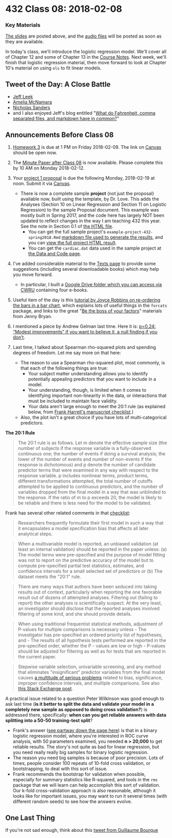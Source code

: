 # 432 Class 08: 2018-02-08

### Key Materials

[The slides](https://github.com/THOMASELOVE/432-2018/tree/master/slides/class08) are posted above, and the [audio files](https://github.com/THOMASELOVE/432-2018/tree/master/slides/class08) will be posted as soon as they are available.

In today's class, we'll introduce the logistic regression model. We'll cover all of Chapter 12 and some of Chapter 13 in the [Course Notes](https://thomaselove.github.io/432-notes/). Next week, we'll finish that logistic regression material, then move forward to look at Chapter 10's material on using `ols` to fit linear models.

## Tweet of the Day: A Close Battle

- [Jeff Leek](https://twitter.com/jtleek/status/961310256805576705)
- [Amelia McNamara](https://twitter.com/AmeliaMN/status/961552968611975169)
- [Nicholas Sanders](https://twitter.com/nj_sanders/status/960997956269826048)
- and I also enjoyed Jeff's blog entitled "[What do Fahrenheit, comma separated files, and markdown have in common?](https://simplystatistics.org/2018/02/08/what-do-fahrenheit-comma-separated-files-and-markdown-have-in-common/)"

## Announcements Before Class 08

1. [Homework 3](https://github.com/THOMASELOVE/432-2018/tree/master/assignments/hw3) is due at 1 PM on Friday 2018-02-09. The link on [Canvas](https://canvas.case.edu) should be open now.

2. The [Minute Paper after Class 08](https://goo.gl/forms/IRPizcTN8Y7k8Y2f1) is now available. Please complete this by 10 AM on Monday 2018-02-12.

3. Your [project 1 proposal](https://github.com/THOMASELOVE/432-2018/blob/master/projects/project1/README.md#the-proposal) is due the following Monday, 2018-02-19 at noon. Submit it via [Canvas](https://canvas.case.edu/).
    - There is now a complete sample **project** (not just the proposal) available now, built using the template, by Dr. Love. This adds the Analyses (Section 10 on Linear Regression and Section 11 on Logistic Regression) to the sample Proposal document. This example was mostly built in Spring 2017, and the code here has largely NOT been updated to reflect changes in the way I am teaching 432 this year. See the note in Section 0.1 of [the HTML file](http://htmlpreview.github.io/?https://github.com/THOMASELOVE/432-2018/blob/master/projects/project1/example-project-432-spring2018.html).
        - You can get the full sample project's `example-project-432-spring2018.Rmd` [markdown file used to generate the results](https://raw.githubusercontent.com/THOMASELOVE/432-2018/master/projects/project1/example-project-432-spring2018.Rmd), and you can [view the full project HTML result](http://htmlpreview.github.io/?https://github.com/THOMASELOVE/432-2018/blob/master/projects/project1/example-project-432-spring2018.html).
        - You can get the `cardiac.dat` data used in the sample project at [the Data and Code page](https://github.com/THOMASELOVE/432-2018/tree/master/data-and-code).

4. I've added considerable material to the [Texts page](https://github.com/THOMASELOVE/432-2018/tree/master/texts) to provide some suggestions (including several downloadable books) which may help you move forward.
    - In particular, I built a [Google Drive folder which you can access via CWRU](https://drive.google.com/drive/folders/1vN8dfqtz-hGyu7hrsPpBRnJptKI1B0BV?usp=sharing) containing four e-books.

5. Useful item of the day is this [tutorial by Joyce Robbins on re-ordering the bars in a bar chart](https://github.com/jtr13/codehelp/blob/master/R/reorder.md), which explains lots of useful things in the `forcats` package, and links to the great "[Be the boss of your factors](http://stat545.com/block029_factors.html)" materials from Jenny Bryan.

6. I mentioned a piece by Andrew Gelman last time. Here it is: [p=0.24: “Modest improvements” if you want to believe it, a null finding if you don’t](http://andrewgelman.com/2018/02/05/p0-24-modest-improvements-want-believe-null-finding-dont/).

7. Last time, I talked about Spearman rho-squared plots and spending degrees of freedom. Let me say more on that here:
    - The reason to use a Spearman rho-squared plot, most commonly, is that each of the following things are true:
        - Your subject matter understanding allows you to identify potentially appealing predictors that you want to include in a model.
        - Your understanding, though, is limited when it comes to identifying important non-linearity in the data, or interactions that must be included to maintain face validity.
        - Your data aren't large enough to meet the 20:1 rule (as explained below, from [Frank Harrell's manuscript checklist](http://biostat.mc.vanderbilt.edu/wiki/Main/ManuscriptChecklist).)
    - Also, the plot isn't a great choice if you have lots of multi-categorical predictors.

**The 20:1 Rule**

> The 20:1 rule is as follows. Let m denote the effective sample size (the number of subjects if the response variable is a fully-observed continuous one; the number of events if doing a survival analysis; the lower of the number of events and number of non-events if the response is dichotomous) and p denote the number of candidate predictor terms that were examined in any way with respect to the response variable. p includes nonlinear terms, product terms, different transformations attempted, the total number of cutoffs attempted to be applied to continuous predictors, and the number of variables dropped from the final model in a way that was unblinded to the response. If the ratio of m to p exceeds 20, the model is likely to be reliable and there is less need for the model to be validated.

Frank has several other related comments in that [checklist](http://biostat.mc.vanderbilt.edu/wiki/Main/ManuscriptChecklist):

> Researchers frequently formulate their first model in such a way that it encapsulates a model specification bias that affects all later analytical steps.  

> When a multivariable model is reported, an unbiased validation (at least an internal validation) should be reported in the paper unless: (a) The model terms were pre-specified and the purpose of model fitting was not to report on the predictive accuracy of the model but to compute pre-specified partial test statistics, estimates, and confidence intervals for a small selected set of predictors or (b) The dataset meets the "20:1" rule.
    
> There are many ways that authors have been seduced into taking results out of context, particularly when reporting the one favorable result out of dozens of attempted analyses. Filtering out (failing to report) the other analyses is scientifically suspect. At the very least, an investigator should disclose that the reported analyses involved filtering of some kind, and she should provide details. 

> When using traditional frequentist statistical methods, adjustment of P-values for multiple comparisons is necessary unless
    - The investigator has pre-specified an ordered priority list of hypotheses, and
    - The results of all hypothesis tests performed are reported in the pre-specified order, whether the P - values are low or high
    - P-values should be adjusted for filtering as well as for tests that are reported in the current paper. 

> Stepwise variable selection, univariable screening, and any method that eliminates "insignificant" predictor variables from the final model causes [a multitude of serious problems](http://www.stata.com/support/faqs/statistics/stepwise-regression-problems) related to bias, significance, improper confidence intervals, and multiple comparisons. See also [this Stack Exchange post](http://stats.stackexchange.com/questions/20836/algorithms-for-automatic-model-selection).

A practical issue related to a question Peter Wilkinson was good enough to ask last time (**is it better to split the data and validate your model in a completely new sample as opposed to doing cross validation?**) is addressed there, specifically: **when can you get reliable answers with data splitting into a 50-50 training-test split**? 
    
-  Frank's answer ([see partway down the page here](https://stats.stackexchange.com/questions/20836/algorithms-for-automatic-model-selection)) is that in a binary logistic regression model, where you're interested in ROC curve analysis, with 50 parameters examined, you needed **n > 20,000** to get reliable results. The story's not quite as bad for linear regression, but you need really really big samples for binary logistic regression.
- The reason you need big samples is because of poor precision. Lots of times, people consider 100 repeats of 10-fold cross validation, or bootstrapping, to deal with this sort of issue. 
- Frank recommends the bootstrap for validation when possible, especially for summary statistics like R-squared, and tools in the `rms` package that we will learn can help accomplish this sort of validation. Our k-fold cross-validation approach is also reasonable, although it looks like for important issues, you may want to run it several times (with different random seeds) to see how the answers evolve.

## One Last Thing

If you're not sad enough, think about this [tweet from Guillaume Bourque](https://twitter.com/guilbourque/status/959248544002699266)
